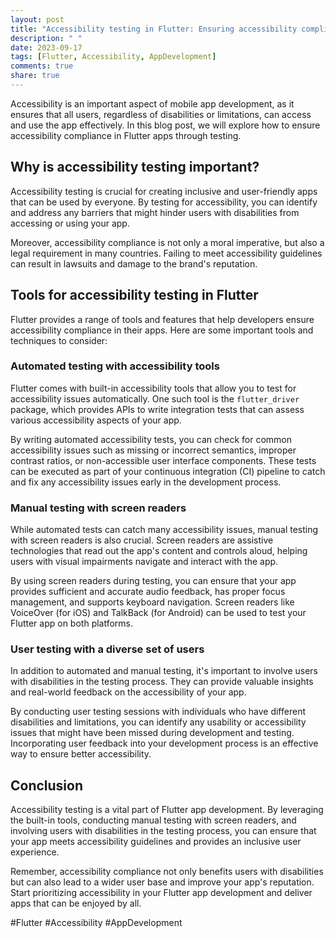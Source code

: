 ```yaml
---
layout: post
title: "Accessibility testing in Flutter: Ensuring accessibility compliance through testing in Flutter apps"
description: " "
date: 2023-09-17
tags: [Flutter, Accessibility, AppDevelopment]
comments: true
share: true
---
```


Accessibility is an important aspect of mobile app development, as it ensures that all users, regardless of disabilities or limitations, can access and use the app effectively. In this blog post, we will explore how to ensure accessibility compliance in Flutter apps through testing.

## Why is accessibility testing important?

Accessibility testing is crucial for creating inclusive and user-friendly apps that can be used by everyone. By testing for accessibility, you can identify and address any barriers that might hinder users with disabilities from accessing or using your app.

Moreover, accessibility compliance is not only a moral imperative, but also a legal requirement in many countries. Failing to meet accessibility guidelines can result in lawsuits and damage to the brand's reputation.

## Tools for accessibility testing in Flutter

Flutter provides a range of tools and features that help developers ensure accessibility compliance in their apps. Here are some important tools and techniques to consider:

### Automated testing with accessibility tools

Flutter comes with built-in accessibility tools that allow you to test for accessibility issues automatically. One such tool is the `flutter_driver` package, which provides APIs to write integration tests that can assess various accessibility aspects of your app.

By writing automated accessibility tests, you can check for common accessibility issues such as missing or incorrect semantics, improper contrast ratios, or non-accessible user interface components. These tests can be executed as part of your continuous integration (CI) pipeline to catch and fix any accessibility issues early in the development process.

### Manual testing with screen readers

While automated tests can catch many accessibility issues, manual testing with screen readers is also crucial. Screen readers are assistive technologies that read out the app's content and controls aloud, helping users with visual impairments navigate and interact with the app.

By using screen readers during testing, you can ensure that your app provides sufficient and accurate audio feedback, has proper focus management, and supports keyboard navigation. Screen readers like VoiceOver (for iOS) and TalkBack (for Android) can be used to test your Flutter app on both platforms.

### User testing with a diverse set of users

In addition to automated and manual testing, it's important to involve users with disabilities in the testing process. They can provide valuable insights and real-world feedback on the accessibility of your app.

By conducting user testing sessions with individuals who have different disabilities and limitations, you can identify any usability or accessibility issues that might have been missed during development and testing. Incorporating user feedback into your development process is an effective way to ensure better accessibility.

## Conclusion

Accessibility testing is a vital part of Flutter app development. By leveraging the built-in tools, conducting manual testing with screen readers, and involving users with disabilities in the testing process, you can ensure that your app meets accessibility guidelines and provides an inclusive user experience.

Remember, accessibility compliance not only benefits users with disabilities but can also lead to a wider user base and improve your app's reputation. Start prioritizing accessibility in your Flutter app development and deliver apps that can be enjoyed by all.

#Flutter #Accessibility #AppDevelopment